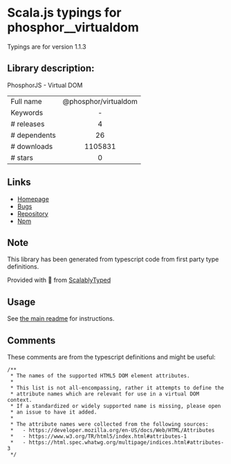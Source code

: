 
# Scala.js typings for phosphor__virtualdom

Typings are for version 1.1.3

## Library description:
PhosphorJS - Virtual DOM

|                    |                 |
| ------------------ | :-------------: |
| Full name          | @phosphor/virtualdom |
| Keywords           | - |
| # releases         | 4 |
| # dependents       | 26 |
| # downloads        | 1105831 |
| # stars            | 0 |

## Links
- [Homepage](https://github.com/phosphorjs/phosphor)
- [Bugs](https://github.com/phosphorjs/phosphor/issues)
- [Repository](https://github.com/phosphorjs/phosphor)
- [Npm](https://www.npmjs.com/package/%40phosphor%2Fvirtualdom)
    


## Note
This library has been generated from typescript code from first party type definitions.

Provided with :purple_heart: from [ScalablyTyped](https://github.com/oyvindberg/ScalablyTyped)

## Usage
See [the main readme](../../readme.md) for instructions.

## Comments

These comments are from the typescript definitions and might be useful:
```
/**
 * The names of the supported HTML5 DOM element attributes.
 *
 * This list is not all-encompassing, rather it attempts to define the
 * attribute names which are relevant for use in a virtual DOM context.
 * If a standardized or widely supported name is missing, please open
 * an issue to have it added.
 *
 * The attribute names were collected from the following sources:
 *   - https://developer.mozilla.org/en-US/docs/Web/HTML/Attributes
 *   - https://www.w3.org/TR/html5/index.html#attributes-1
 *   - https://html.spec.whatwg.org/multipage/indices.html#attributes-3
 */

```

